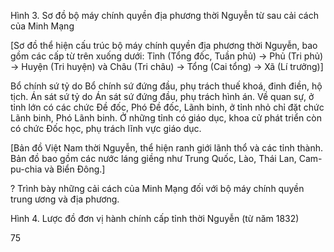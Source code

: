 Hình 3. Sơ đồ bộ máy chính quyền địa phương thời Nguyễn từ sau cải cách của Minh Mạng

[Sơ đồ thể hiện cấu trúc bộ máy chính quyền địa phương thời Nguyễn, bao gồm các cấp từ trên xuống dưới: Tỉnh (Tổng đốc, Tuần phủ) → Phủ (Tri phủ) → Huyện (Tri huyện) và Châu (Tri châu) → Tổng (Cai tổng) → Xã (Lí trưởng)]

Bổ chính sứ tỷ do Bổ chính sứ đứng đầu, phụ trách thuế khoá, đinh điền, hộ tịch. Án sát sứ tỷ do Án sát sứ đứng đầu, phụ trách hình án. Về quan sự, ở tỉnh lớn có các chức Đề đốc, Phó Đề đốc, Lãnh binh, ở tỉnh nhỏ chỉ đặt chức Lãnh binh, Phó Lãnh binh. Ở những tỉnh có giáo dục, khoa cử phát triển còn có chức Đốc học, phụ trách lĩnh vực giáo dục.

[Bản đồ Việt Nam thời Nguyễn, thể hiện ranh giới lãnh thổ và các tỉnh thành. Bản đồ bao gồm các nước láng giềng như Trung Quốc, Lào, Thái Lan, Cam-pu-chia và Biển Đông.]

? Trình bày những cải cách của Minh Mạng đối với bộ máy chính quyền trung ương và địa phương.

Hình 4. Lược đồ đơn vị hành chính cấp tỉnh thời Nguyễn (từ năm 1832)

75